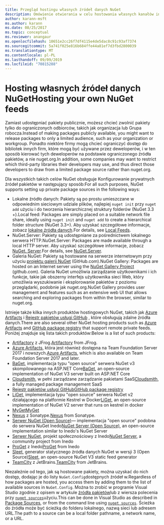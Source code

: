 ```yaml
---
title: Przegląd hostingu własnych źródeł danych NuGet
description: Omówienie otwierania w celu hostowania własnych kanałów informacyjnych lub Galerii pakietów NuGet lokalnie lub zdalnie.
author: karann-msft
ms.author: karann
ms.date: 08/25/2017
ms.topic: conceptual
ms.reviewer: anangaur
ms.openlocfilehash: 10651e2cc26f7df4115e4de5dac8c91c93af7374
ms.sourcegitcommit: 5a741f025e816b684ffe44a81ef7d3fbd2800039
ms.translationtype: MT
ms.contentlocale: pl-PL
ms.lasthandoff: 09/09/2019
ms.locfileid: "70815288"
---
```

# <a name="hosting-your-own-nuget-feeds"></a><span data-ttu-id="a820c-103">Hosting własnych źródeł danych NuGet</span><span class="sxs-lookup"><span data-stu-id="a820c-103">Hosting your own NuGet feeds</span></span>

<span data-ttu-id="a820c-104">Zamiast udostępniać pakiety publicznie, możesz chcieć zwolnić pakiety tylko do ograniczonych odbiorców, takich jak organizacja lub Grupa robocza.</span><span class="sxs-lookup"><span data-stu-id="a820c-104">Instead of making packages publicly available, you might want to release packages to only a limited audience, such as your organization or workgroup.</span></span> <span data-ttu-id="a820c-105">Ponadto niektóre firmy mogą chcieć ograniczyć dostęp do bibliotek innych firm, które mogą być używane przez deweloperów, i w ten sposób kierować tych deweloperów na podstawie ograniczonego źródła pakietów, a nie nuget.org.</span><span class="sxs-lookup"><span data-stu-id="a820c-105">In addition, some companies may want to restrict which third-party libraries their developers may use, and thus direct those developers to draw from a limited package source rather than nuget.org.</span></span>

<span data-ttu-id="a820c-106">Dla wszystkich takich celów NuGet obsługuje Konfigurowanie prywatnych źródeł pakietów w następujący sposób:</span><span class="sxs-lookup"><span data-stu-id="a820c-106">For all such purposes, NuGet supports setting up private package sources in the following ways:</span></span>

- <span data-ttu-id="a820c-107">Lokalne źródło danych: Pakiety są po prostu umieszczane w odpowiednim sieciowym udziale plików, najlepiej `nuget init` przy `nuget add` użyciu i do tworzenia hierarchicznej struktury folderów (NuGet 3.3 +).</span><span class="sxs-lookup"><span data-stu-id="a820c-107">Local feed: Packages are simply placed on a suitable network file share, ideally using `nuget init` and `nuget add` to create a hierarchical folder structure (NuGet 3.3+).</span></span> <span data-ttu-id="a820c-108">Aby uzyskać szczegółowe informacje, zobacz [lokalne źródła danych](../hosting-packages/local-feeds.md).</span><span class="sxs-lookup"><span data-stu-id="a820c-108">For details, see [Local Feeds](../hosting-packages/local-feeds.md).</span></span>
- <span data-ttu-id="a820c-109">NuGet.Server: Pakiety są udostępniane za pośrednictwem lokalnego serwera HTTP.</span><span class="sxs-lookup"><span data-stu-id="a820c-109">NuGet.Server: Packages are made available through a local HTTP server.</span></span> <span data-ttu-id="a820c-110">Aby uzyskać szczegółowe informacje, zobacz [NuGet. Server](../hosting-packages/nuget-server.md).</span><span class="sxs-lookup"><span data-stu-id="a820c-110">For details, see [NuGet.Server](../hosting-packages/nuget-server.md).</span></span>
- <span data-ttu-id="a820c-111">Galeria NuGet: Pakiety są hostowane na serwerze internetowym przy użyciu [projektu galerii NuGet](https://github.com/NuGet/NuGetGallery#build-and-run-the-gallery-in-arbitrary-number-easy-steps) (GitHub.com).</span><span class="sxs-lookup"><span data-stu-id="a820c-111">NuGet Gallery: Packages are hosted on an Internet server using the [NuGet Gallery Project](https://github.com/NuGet/NuGetGallery#build-and-run-the-gallery-in-arbitrary-number-easy-steps) (github.com).</span></span> <span data-ttu-id="a820c-112">Galeria NuGet umożliwia zarządzanie użytkownikami i ich funkcje, takie jak obszerny interfejs użytkownika sieci Web, który umożliwia wyszukiwanie i eksplorowanie pakietów z poziomu przeglądarki, podobnie jak nuget.org.</span><span class="sxs-lookup"><span data-stu-id="a820c-112">NuGet Gallery provides user management and features such as an extensive web UI that allows searching and exploring packages from within the browser, similar to nuget.org.</span></span>

<span data-ttu-id="a820c-113">Istnieje także kilka innych produktów hostingowych NuGet, takich jak [Azure Artifacts](https://www.visualstudio.com/docs/package/nuget/publish) i [Rejestr pakietów usługi GitHub](https://help.github.com/articles/configuring-nuget-for-use-with-github-package-registry) , które obsługują zdalne źródła danych.</span><span class="sxs-lookup"><span data-stu-id="a820c-113">There are also several other NuGet hosting products such as [Azure Artifacts](https://www.visualstudio.com/docs/package/nuget/publish) and [GitHub package registry](https://help.github.com/articles/configuring-nuget-for-use-with-github-package-registry) that support remote private feeds.</span></span> <span data-ttu-id="a820c-114">Poniżej znajduje się lista takich produktów:</span><span class="sxs-lookup"><span data-stu-id="a820c-114">Below is a list of such products:</span></span>

- <span data-ttu-id="a820c-115">[Artifactory](https://www.jfrog.com/artifactory/) z JFrog.</span><span class="sxs-lookup"><span data-stu-id="a820c-115">[Artifactory](https://www.jfrog.com/artifactory/) from JFrog.</span></span>
- <span data-ttu-id="a820c-116">[Azure Artifacts](https://www.visualstudio.com/docs/package/nuget/publish), która jest również dostępna na Team Foundation Server 2017 i nowszych.</span><span class="sxs-lookup"><span data-stu-id="a820c-116">[Azure Artifacts](https://www.visualstudio.com/docs/package/nuget/publish), which is also available on Team Foundation Server 2017 and later.</span></span>
- <span data-ttu-id="a820c-117">[BaGet](https://github.com/loic-sharma/BaGet), implementacja typu "open source" serwera NuGet v3 skompilowanego na ASP.NET Core</span><span class="sxs-lookup"><span data-stu-id="a820c-117">[BaGet](https://github.com/loic-sharma/BaGet), an open-source implementation of NuGet V3 server built on ASP.NET Core</span></span>
- <span data-ttu-id="a820c-118">[Cloudsmith](https://cloudsmith.io/l/nuget-feed/), w pełni zarządzane zarządzanie pakietami SaaS</span><span class="sxs-lookup"><span data-stu-id="a820c-118">[Cloudsmith](https://cloudsmith.io/l/nuget-feed/), a fully managed package management SaaS</span></span>
- [<span data-ttu-id="a820c-119">Rejestr pakietów usługi GitHub</span><span class="sxs-lookup"><span data-stu-id="a820c-119">GitHub package registry</span></span>](https://help.github.com/articles/configuring-nuget-for-use-with-github-package-registry)
- <span data-ttu-id="a820c-120">[LiGet](https://github.com/ai-traders/liget), implementacja typu "open source" serwera NuGet v2 działającego na platformie Kestrel w Docker</span><span class="sxs-lookup"><span data-stu-id="a820c-120">[LiGet](https://github.com/ai-traders/liget), an open-source implementation of NuGet V2 server that runs on kestrel in docker</span></span>
- [<span data-ttu-id="a820c-121">MyGet</span><span class="sxs-lookup"><span data-stu-id="a820c-121">MyGet</span></span>](http://myget.org)
- <span data-ttu-id="a820c-122">[Nexus](http://www.sonatype.org/nexus/) z Sonatype.</span><span class="sxs-lookup"><span data-stu-id="a820c-122">[Nexus](http://www.sonatype.org/nexus/) from Sonatype.</span></span>
- <span data-ttu-id="a820c-123">[Serwer NuGet (Open Source)](http://nuget-server.net)— implementacja "open source" podobna do serwera NuGet Inedo</span><span class="sxs-lookup"><span data-stu-id="a820c-123">[NuGet Server (Open Source)](http://nuget-server.net), an open-source implementation similar to Inedo's NuGet Server</span></span>
- <span data-ttu-id="a820c-124">[Serwer NuGet](http://nugetserver.net/), projekt społecznościowy z Inedo</span><span class="sxs-lookup"><span data-stu-id="a820c-124">[NuGet Server](http://nugetserver.net/), a community project from Inedo</span></span>
- <span data-ttu-id="a820c-125">[ProGet](http://inedo.com/proget) z Inedo</span><span class="sxs-lookup"><span data-stu-id="a820c-125">[ProGet](http://inedo.com/proget) from Inedo</span></span>
- <span data-ttu-id="a820c-126">[Sleet](https://github.com/emgarten/sleet), generator statycznego źródła danych NuGet w wersji 3 (Open Source)</span><span class="sxs-lookup"><span data-stu-id="a820c-126">[Sleet](https://github.com/emgarten/sleet), an open-source NuGet V3 static feed generator</span></span>
- <span data-ttu-id="a820c-127">[TeamCity](https://www.jetbrains.com/teamcity/) z JetBrains.</span><span class="sxs-lookup"><span data-stu-id="a820c-127">[TeamCity](https://www.jetbrains.com/teamcity/) from JetBrains.</span></span>

<span data-ttu-id="a820c-128">Niezależnie od tego, jak są hostowane pakiety, można uzyskać do nich dostęp, dodając je do listy `NuGet.Config`dostępnych źródeł w.</span><span class="sxs-lookup"><span data-stu-id="a820c-128">Regardless of how packages are hosted, you access them by adding them to the list of available sources in `NuGet.Config`.</span></span> <span data-ttu-id="a820c-129">Można to zrobić w programie Visual Studio zgodnie z opisem w artykule [źródła pakietów](../consume-packages/install-use-packages-visual-studio.md#package-sources)lub z wiersza polecenia przy [`nuget sources`](../reference/cli-reference/cli-ref-sources.md)użyciu.</span><span class="sxs-lookup"><span data-stu-id="a820c-129">This can be done in Visual Studio as described in [Package Sources](../consume-packages/install-use-packages-visual-studio.md#package-sources), or from the command line using [`nuget sources`](../reference/cli-reference/cli-ref-sources.md).</span></span> <span data-ttu-id="a820c-130">Ścieżka do źródła może być ścieżką do folderu lokalnego, nazwą sieci lub adresem URL.</span><span class="sxs-lookup"><span data-stu-id="a820c-130">The path to a source can be a local folder pathname, a network name, or a URL.</span></span>
